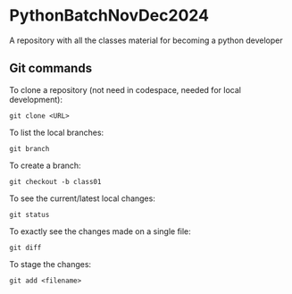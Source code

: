 # PythonBatchNovDec2024
A repository with all the classes material for becoming a python developer

## Git commands

To clone a repository (not need in codespace, needed for local development):

    git clone <URL>

To list the local branches:

    git branch

To create a branch:

    git checkout -b class01

To see the current/latest local changes:

    git status

To exactly see the changes made on a single file:

    git diff

To stage the changes:

    git add <filename>